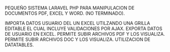 PEQUEÑO SISTEMA LARAVEL PHP PARA MANIPULACION DE DOCUMENTOS PDF, EXCEL Y WORD. (NO TERMINADO).

IMPORTA DATOS USUARIO DEL UN EXCEL UTILZANDO  UNA GRILLA EDITABLE EL CUAL INCLUYE VALIDACIONES POR AJAX.
EXPORTA DATOS DE USUARIO EN EXCEL.
PERMITE SUBIR ARCHIVOS PDF Y LOS VISUALIZA.
PERMITE SUBIR ARCHIVOS DOC Y LOS VISUALIZA.
UTILIZACION DE DATATABLES.


